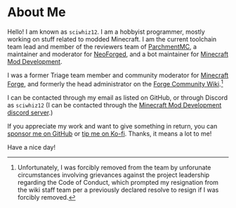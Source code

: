 About Me
======

Hello! I am known as `sciwhiz12`. I am a hobbyist programmer, mostly working on stuff related to modded Minecraft. I am the current toolchain team lead and member of the reviewers team of [ParchmentMC][parchment], a maintainer and moderator for [NeoForged][neoforged], and a bot maintainer for [Minecraft Mod Development][mmd].

I was a former Triage team member and community moderator for [Minecraft Forge][forge], and formerly the head administrator on the [Forge Community Wiki][fcw].[^1]

I can be contacted through my email as listed on GitHub, or through Discord as `sciwhiz12` (I can be contacted through the [Minecraft Mod Development][mmd] [discord server][mmd_discord].)

If you appreciate my work and want to give something in return, you can [sponsor me on GitHub][gh-sponsors] or [tip me on Ko-fi][ko-fi]. Thanks, it means a lot to me!

Have a nice day!

[^1]: Unfortunately, I was forcibly removed from the team by unforunate circumstances involving grievances against the project leadership regarding the Code of Conduct, which prompted my resignation from the wiki staff team per a previously declared resolve to resign if I was forcibly removed.

[neoforged]: https://github.com/neoforged/
[forge]: https://github.com/MinecraftForge/MinecraftForge
[fcw]: https://forge.gemwire.uk/index.php?title=User:SciWhiz12
[fcw_javadocs]: https://github.com/forgecommunitywiki/javadocs
[parchment]: https://parchmentmc.org/
[mmd]: https://mcmoddev.com/
[mmd_discord]: https://discord.mcmoddev.com/
[gh-sponsors]: https://github.com/sponsors/sciwhiz12
[ko-fi]: https://ko-fi.com/sciwhiz12
